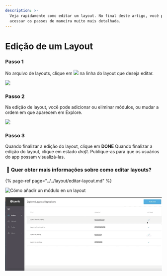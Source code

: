 ```yaml
---
description: >-
  Veja rapidamente como editar um layout. No final deste artigo, você pode
  acessar os passos de maneira muito mais detalhada.
---
```


# Edição de um Layout

### Passo 1

No arquivo de layouts, clique em ![](https://lh3.googleusercontent.com/bNEb9WmtigI5djZiebFGESRgVkNWR2lAA1fE0UggfTw2yLmEfpuyuTYne_1hASWK4sbe3xQhmlpbUBhnaNH8CJ3o7HZJuklYRYz1laLakujvuRLQKnuOChoqHQhXYihWAeLSNJsc) na linha do layout que deseja editar.

![](https://lh3.googleusercontent.com/okAri1S_DZ2AHeVBjAcOF2iAn5628_oMKhsDIg7YaR47aOy-EuKge_I_OeuFrcy3C32lOpafW7UFi-4-nZrL_9iX_q5GELgchwRanZmwNXzsDsd_hhl2GWCJHyxl6TkKlQd98wGp)

### Passo 2

Na edição de layout, você pode adicionar ou eliminar módulos, ou mudar a ordem em que aparecem em Explore.

![](https://lh5.googleusercontent.com/gWwM9p27GK00Y457q2K4hcX1FRJ6WCWR-UaMcO8ldQnDp1Tf2o0znYKWop9vvrR8RWM93mtg4SA8R0iAubGvr7uRmvk1XFZ9NHzm0LB7n8lFcXIwDH5kXAQhrHirPDNYWICSprlW)

### Passo 3

Quando finalizar a edição do layout, clique em **DONE** Quando finalizar a edição do layout, clique em estado _draft_. Publique-as para que os usuários do app possam visualizá-las.

### ​​ 🎯 Quer obter mais informações sobre como editar layouts?

{% page-ref page="../../layout/editar-layout.md" %}

![C&#xF3;mo a&#xF1;adir un m&#xF3;dulo en un layout](https://github.com/iciaparicio/explore-cms/blob/master/.gitbook/assets/edit_layouts.gif?raw=true)

![C&#xF3;mo cambiar de posici&#xF3;n un m&#xF3;dulo dentro de un layout](https://github.com/iciaparicio/explore-cms/blob/master/.gitbook/assets/move_layouts.gif?raw=true)

